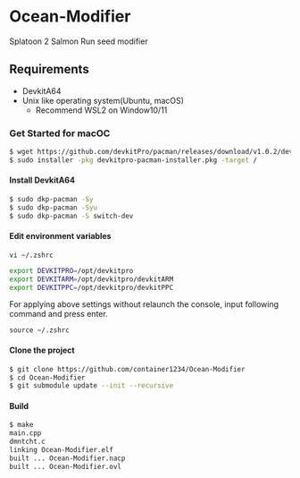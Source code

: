# Ocean-Modifier

Splatoon 2 Salmon Run seed modifier

## Requirements

- DevkitA64
- Unix like operating system(Ubuntu, macOS)
  - Recommend WSL2 on Window10/11

### Get Started for macOC

```sh
$ wget https://github.com/devkitPro/pacman/releases/download/v1.0.2/devkitpro-pacman-installer.pkg
$ sudo installer -pkg devkitpro-pacman-installer.pkg -target /
```

#### Install DevkitA64

```sh
$ sudo dkp-pacman -Sy
$ sudo dkp-pacman -Syu
$ sudo dkp-pacman -S switch-dev
```

#### Edit environment variables

`vi ~/.zshrc`

```sh
export DEVKITPRO=/opt/devkitpro
export DEVKITARM=/opt/devkitpro/devkitARM
export DEVKITPPC=/opt/devkitpro/devkitPPC
```

For applying above settings without relaunch the console, input following command and press enter.

`source ~/.zshrc`

#### Clone the project

```sh
$ git clone https://github.com/container1234/Ocean-Modifier
$ cd Ocean-Modifier
$ git submodule update --init --recursive
```

#### Build

```sh
$ make
main.cpp
dmntcht.c
linking Ocean-Modifier.elf
built ... Ocean-Modifier.nacp
built ... Ocean-Modifier.ovl
```
